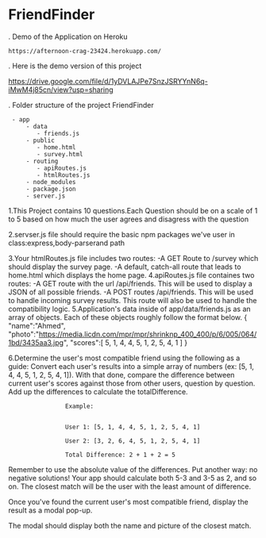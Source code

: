 # FriendFinder

 . Demo of the Application on Heroku 

 	https://afternoon-crag-23424.herokuapp.com/

 . Here is the demo version of this project 
 
 https://drive.google.com/file/d/1yDVLAJPe7SnzJSRYYnN6q-iMwM4j85cn/view?usp=sharing 

 . Folder structure of the project FriendFinder 

	 - app 
		 - data 
		 	- friends.js 
		 - public 
		 	- home.html 
		 	- survey.html 
		 - routing 
		 	- apiRoutes.js 
		 	- htmlRoutes.js 
		 - node_modules 
		 - package.json 
		 - server.js 
	
 1.This Project contains 10 questions.Each Question should be on a scale of 1 to 5 based on how much the user agrees and disagress with the question

 2.servser.js file should require the basic npm packages we've user in class:express,body-parserand path 

 3.Your htmlRoutes.js file includes two routes:
  	-A GET Route to /survey which should display the survey page. 
  	-A default, catch-all route that leads to home.html which displays the home page.
 4.apiRoutes.js file containes two routes: 
 	-A GET route with the url /api/friends. This will be used to display a JSON of all possible friends.
  	-A POST routes /api/friends. This will be used to handle incoming survey results. This route will also be used to handle the compatibility logic. 
 5.Application's data inside of app/data/friends.js as an array of objects. Each of these objects roughly follow the format below. { "name":"Ahmed", "photo":"https://media.licdn.com/mpr/mpr/shrinknp_400_400/p/6/005/064/1bd/3435aa3.jpg", "scores":[ 5, 1, 4, 4, 5, 1, 2, 5, 4, 1 ] }

 6.Determine the user's most compatible friend using the following as a guide: Convert each user's results into a simple array of numbers (ex: [5, 1, 4, 4, 5, 1, 2, 5, 4, 1]). With that done, compare the difference between current user's scores against those from other users, question by question. Add up the differences to calculate the totalDifference.

                    Example: 


                    User 1: [5, 1, 4, 4, 5, 1, 2, 5, 4, 1]

                    User 2: [3, 2, 6, 4, 5, 1, 2, 5, 4, 1]

                    Total Difference: 2 + 1 + 2 = 5

Remember to use the absolute value of the differences. Put another way: no negative solutions! Your app should calculate both 5-3 and 3-5 as 2, and so on. The closest match will be the user with the least amount of difference.

Once you've found the current user's most compatible friend, display the result as a modal pop-up.

The modal should display both the name and picture of the closest match.